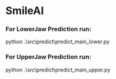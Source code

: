 # SmileAI

### For LowerJaw Prediction run:
python .\src\predict\predict_main_lower.py


### For UpperJaw Prediction run:
python .\src\predict\predict_main_upper.py
